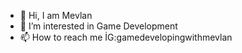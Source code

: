 - 👋 Hi, I am Mevlan
- 👀 I’m interested in Game Development
- 📫 How to reach me İG:gamedevelopingwithmevlan

<!---
Wenzyiod/Wenzyiod is a ✨ special ✨ repository because its `README.md` (this file) appears on your GitHub profile.
You can click the Preview link to take a look at your changes.
--->
